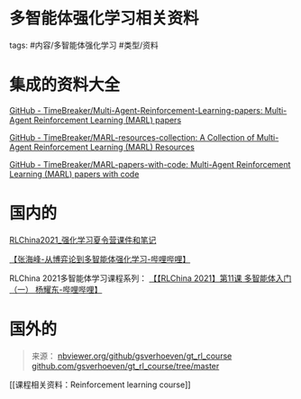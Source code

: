 # 多智能体强化学习相关资料


tags: #内容/多智能体强化学习 #类型/资料 


# 集成的资料大全
[GitHub - TimeBreaker/Multi-Agent-Reinforcement-Learning-papers: Multi-Agent Reinforcement Learning (MARL) papers](https://github.com/TimeBreaker/Multi-Agent-Reinforcement-Learning-papers.git)

[GitHub - TimeBreaker/MARL-resources-collection: A Collection of Multi-Agent Reinforcement Learning (MARL) Resources](https://github.com/TimeBreaker/MARL-resources-collection.git)

[GitHub - TimeBreaker/MARL-papers-with-code: Multi-Agent Reinforcement Learning (MARL) papers with code](https://github.com/TimeBreaker/MARL-papers-with-code.git)



# 国内的

[RLChina2021_强化学习夏令营课件和笔记](file:///Users/ethan/Documents/CoreFiles/ReadingsFile/计算科学/多智能体强化学习/RLChina2021_强化学习夏令营课件和笔记)



[【张海峰-从博弈论到多智能体强化学习-哔哩哔哩】](https://b23.tv/xaOJcjE)


RLChina 2021多智能体学习课程系列：
[【【RLChina 2021】第11课 多智能体入门（一） 杨耀东-哔哩哔哩】](https://b23.tv/kcYpLVF) 




# 国外的

> 来源：
> [nbviewer.org/github/gsverhoeven/gt_rl_course](https://nbviewer.org/github/gsverhoeven/gt_rl_course)
> [github.com/gsverhoeven/gt_rl_course/tree/master](https://github.com/gsverhoeven/gt_rl_course/tree/master/)


[[课程相关资料：Reinforcement learning course]]